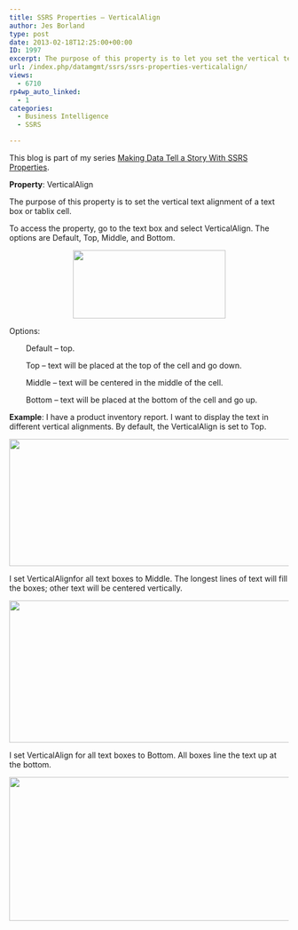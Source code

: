 ```yaml
---
title: SSRS Properties – VerticalAlign
author: Jes Borland
type: post
date: 2013-02-18T12:25:00+00:00
ID: 1997
excerpt: The purpose of this property is to let you set the vertical text alignment of a text box or tablix cell.
url: /index.php/datamgmt/ssrs/ssrs-properties-verticalalign/
views:
  - 6710
rp4wp_auto_linked:
  - 1
categories:
  - Business Intelligence
  - SSRS

---
```

This blog is part of my series [Making Data Tell a Story With SSRS Properties][1].

**Property**: VerticalAlign

The purpose of this property is to set the vertical text alignment of a text box or tablix cell.

To access the property, go to the text box and select VerticalAlign. The options are Default, Top, Middle, and Bottom.

<p style="text-align: center;">
  <img src="/wp-content/uploads/users/grrlgeek/verticalalign 1.png?mtime=1360934468" alt="" width="275" height="123" />
</p>

Options:

<p style="padding-left: 30px;">
  Default – top.
</p>

<p style="padding-left: 30px;">
  Top – text will be placed at the top of the cell and go down.
</p>

<p style="padding-left: 30px;">
  Middle – text will be centered in the middle of the cell.
</p>

<p style="padding-left: 30px;">
  Bottom – text will be placed at the bottom of the cell and go up.
</p>

**Example**: I have a product inventory report. I want to display the text in different vertical alignments. By default, the VerticalAlign is set to Top.

<p style="text-align: center;">
  <img src="/wp-content/uploads/users/grrlgeek/verticalalign 2.png?mtime=1360934468" alt="" width="584" height="229" />
</p>

I set VerticalAlignfor all text boxes to Middle. The longest lines of text will fill the boxes; other text will be centered vertically.

<p style="text-align: center;">
  <img src="/wp-content/uploads/users/grrlgeek/verticalalign 3.png?mtime=1360934468" alt="" width="583" height="256" />
</p>

I set VerticalAlign for all text boxes to Bottom. All boxes line the text up at the bottom.

<p style="text-align: center;">
  <img src="/wp-content/uploads/users/grrlgeek/verticalalign 4.png?mtime=1360934468" alt="" width="577" height="259" />
</p>

 [1]: /index.php/DataMgmt/ssrs/making-data-tell-a-story